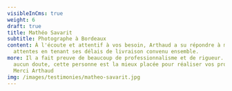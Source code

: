 ```yaml
---
visibleInCms: true
weight: 6
draft: true
title: Mathéo Savarit
subtitle: Photographe à Bordeaux
content: À l'écoute et attentif à vos besoin, Arthaud a su répondre à mes
  attentes en tenant ses délais de livraison convenu ensemble.
more: Il a fait preuve de beaucoup de professionnalisme et de rigueur. Il n'y a
  aucun doute, cette personne est la mieux placée pour réaliser vos projets !
  Merci Arthaud
img: /images/testimonies/matheo-savarit.jpg
---
```

